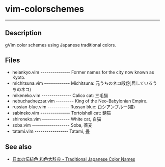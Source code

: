 # vim-colorschemes
---------------------------------------------------------------------------------------------------
## Description
  gVim color schemes using Japanese traditional colors.

## Files
  * heiankyo.vim --------------- Former names for the city now known as Kyoto.
  * michitsuna.vim ------------- Michitsuna: 元うちのネコ殿(別居しているうちのネコ)
  * mikeneko.vim --------------- Calico cat: 三毛猫
  * nebuchadnezzar.vim --------- King of the Neo-Babylonian Empire.
  * russian-blue.vim ----------- Russan blue: ロシアンブルー(猫)
  * sabineko.vim --------------- Tortoishell cat: 錆猫
  * shironeko.vim -------------- White cat, 白猫
  * soba.vim ------------------- Soba, 蕎麦
  * tatami.vim ----------------- Tatami, 畳

## See also
  * [日本の伝統色 和色大辞典 - Traditional Japanese Color Names](http://www.colordic.org/w/)

